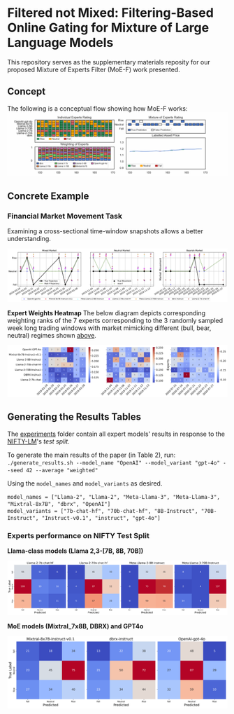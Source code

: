 # Filtered not Mixed: Filtering-Based Online Gating for Mixture of Large Language Models 

This repository serves as the supplementary materials reposity for our proposed Mixture of Experts Filter (MoE-F) work presented.

## Concept
The following is a conceptual flow showing how MoE-F works: 
![Mixture of Experts](./imgs/mixture_of_experts_v3_8fps.gif)


## Concrete Example
### Financial Market Movement Task <a name="fmm-task"><a/>

Examining a cross-sectional time-window snapshots allows a better understanding. 

![Market Movement Plot](./imgs/market_movement_plot.png)

**Expert Weights Heatmap** <a name="expert-weights-heatmap"></a>
The below diagram depicts corresponding weighting ranks of the 7 experts corresponding to the 3 randomly sampled week long trading windows with market mimicking different (bull, bear, neutral) regimes shown [above](#fmm-task). 

![Expert Weights Heatmap](./imgs/expert_weights_heatmap_coolwarm.png)

## Generating the Results Tables

The [experiments](./MoE-F_supplementary.materials/experiments) folder contain all expert models' results in response 
to the [NIFTY-LM](https://huggingface.co/datasets/raeidsaqur/NIFTY)'s _test split_.

To generate the main results of the paper (in Table 2), run:
`./generate_results.sh --model_name "OpenAI" --model_variant "gpt-4o" --seed 42 --average "weighted"`

Using the `model_names` and `model_variants` as desired.

```angular2html
model_names = ["Llama-2", "Llama-2", "Meta-Llama-3", "Meta-Llama-3", "Mixtral-8x7B", "dbrx", "OpenAI"]
model_variants = ["7b-chat-hf", "70b-chat-hf", "8B-Instruct", "70B-Instruct", "Instruct-v0.1", "instruct", "gpt-4o"]
```


### Experts performance on NIFTY Test Split

**Llama-class models (Llama 2,3-[7B, 8B, 70B])**

![Llama-class models' Confusion Matrices](imgs/llama_confusion_matrices_seed_42.png)

**MoE models (Mixtral_7x8B, DBRX) and GPT4o**

![MoEs and GPT4o models' Confusion Matrices](imgs/moe_gpt_confusion_matrices_seed_42.png)
